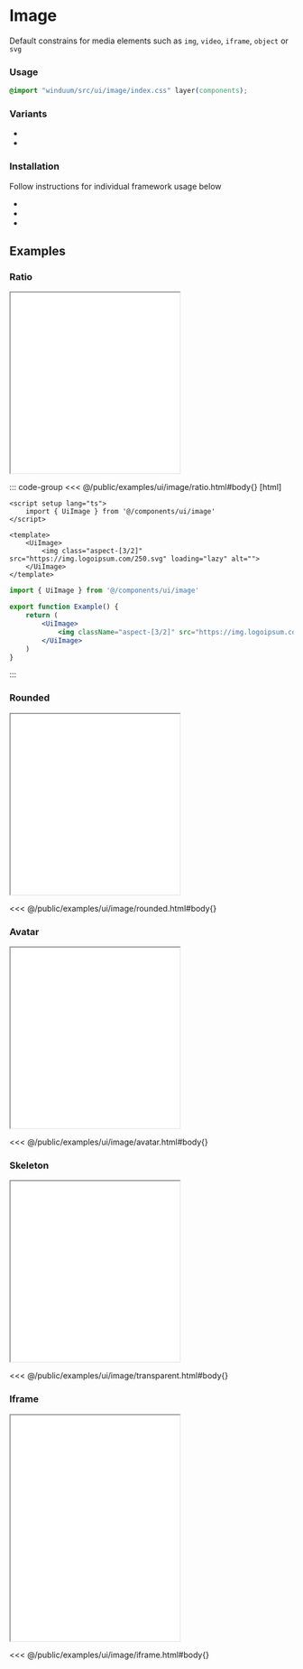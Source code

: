 # Image
Default constrains for media elements such as `img`, `video`, `iframe`, `object` or `svg`

<ViewSourceGh href="https://github.com/winduum/winduum/blob/main/src/ui/image" />

### Usage

```css
@import "winduum/src/ui/image/index.css" layer(components);
```

### Variants
* <LinkGh name="default" path="ui/image" />
* <LinkGh name="avatar" path="ui/image" />

### Installation
Follow instructions for individual framework usage below

* <LinkGh name="winduum" url="https://github.com/winduum/winduum/blob/main/src/ui/image" />
* <LinkGh name="winduum-vue" url="https://github.com/winduum/winduum-vue/blob/main/src/components/ui/image" />
* <LinkGh name="winduum-react" url="https://github.com/winduum/winduum-react/blob/main/src/components/ui/image" />

## Examples

### Ratio

<iframe onload="this.style.visibility = 'visible';" src="/examples/ui/image/ratio.html"></iframe>

::: code-group
<<< @/public/examples/ui/image/ratio.html#body{} [html]
```vue
<script setup lang="ts">
    import { UiImage } from '@/components/ui/image'
</script>

<template>
    <UiImage>
        <img class="aspect-[3/2]" src="https://img.logoipsum.com/250.svg" loading="lazy" alt="">
    </UiImage>
</template>
```
```jsx
import { UiImage } from '@/components/ui/image'

export function Example() {
    return (
        <UiImage>
            <img className="aspect-[3/2]" src="https://img.logoipsum.com/250.svg" loading="lazy" alt="" />
        </UiImage>
    )
}
```
:::

### Rounded

<iframe onload="this.style.visibility = 'visible';" src="/examples/ui/image/rounded.html"></iframe>

<<< @/public/examples/ui/image/rounded.html#body{}

### Avatar

<iframe onload="this.style.visibility = 'visible';" src="/examples/ui/image/avatar.html"></iframe>

<<< @/public/examples/ui/image/avatar.html#body{}

### Skeleton

<iframe onload="this.style.visibility = 'visible';" src="/examples/ui/image/transparent.html"></iframe>

<<< @/public/examples/ui/image/transparent.html#body{}

### Iframe

<iframe onload="this.style.visibility = 'visible';" src="/examples/ui/image/iframe.html" style="height: 25rem"></iframe>

<<< @/public/examples/ui/image/iframe.html#body{}

<style>
    iframe {
        height: 20rem
    }
</style>
